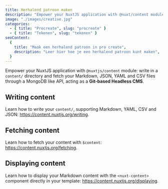 ```yaml
---
title: Herhalend patroon maken
description: "Empower your NuxtJS application with @nuxt/content module: write in a content/ directory and fetch your Markdown, JSON, YAML and CSV files through a MongoDB like API, acting as a Git-based Headless CMS."
image: "./images/creative.jpg"
categories:
  - { title: "Procreate", slug: "procreate" }
  - { title: "Tekenen", slug: "tekenen" }
seoContent:
  {
    title: "Maak een herhalend patroon in pro create",
    description: "Leer hier hoe je een herhalend patroon kunt maken",
  }
---
```


Empower your NuxtJS application with `@nuxtjs/content` module: write in a `content/` directory and fetch your Markdown, JSON, YAML and CSV files through a MongoDB like API, acting as a **Git-based Headless CMS**.

## Writing content

Learn how to write your `content/`, supporting Markdown, YAML, CSV and JSON: https://content.nuxtjs.org/writing.

## Fetching content

Learn how to fetch your content with `$content`: https://content.nuxtjs.org/fetching.

## Displaying content

Learn how to display your Markdown content with the `<nuxt-content>` component directly in your template: https://content.nuxtjs.org/displaying.
